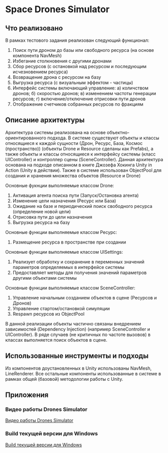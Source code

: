 # Space Drones Simulator

## Что реализовано

В рамках тестового задания реализован следующий функционал:
1. Поиск пути дроном до базы или свободного ресурса (на основе компонента NavMesh)
2. Избегание столкновения с другими дронами
3. Сбор ресурсов (с остановкой над ресурсом и последующим исчезновением ресурса)
4. Возвращение дрона с ресурсом на базу
5. Выгрузка ресурса (с визуальным эффектом - частицы)
6. Интерфейс системы включающий управление: а) количством дронов; б) скоростью дронов; в) изменением частоты генерации ресурсов; г) включение/отключение отрисовки пути дронов
7. Отображение счетчиков собранных ресурсов по фракциям

## Описание архитектуры

Архитектура системы реализована на основе объектно-ориентированного подхода.
В системе существуют объекты и классы относящиеся к каждой сущности (Дрон, Ресурс, База, Космос (пространство)) (объекты Drone и Resource сделаны как Prefabs), а также объекты и классы относящиеся к интерфейсу системы (класс UIController) и контроллер сцены (SceneController). Данная архитектура основана на подходе описанном в книге Джозефа Хокинга Unity in Action (Unity в действии). Также в системе использован ObjectPool для создания и хранения множества объектов (Resource и Drone)

Основные фукнции выполняемые классом Drone:
1. Активация агента поиска пути (Запуск/Остановка агента)
2. Изменение цели назначения (Ресурс или База)
3. Ожидание на базе и периодический поиск свободного ресурса (определение новой цели)
4. Отрисовка пути до цели назначения
5. Выгрузка ресурса на базу
   
Основные функции выполняемые классом Ресурс:
1. Размещение ресурса в пространстве при создании
   
Основные функции выполняемые классом UISettings:
1. Реализует обработку и сохранение в переменных значений параметров определяемых в интерфейсе системы
2. Предоставляет методы для получения значений параметров другими объектами системы

Основные функции выполняемые классом SceneController:
1. Управление начальным созданием объектов в сцене (Ресурсов и Дронов)
2. Управление стартом/остановкой симуляции
3. Respawn ресурсов из ObjectPool

В данной реализации объекты частично связаны внедрением зависимостей (Dependency Injection) (например SceneController и UIController). В ряде случаев (не критичных по частоте вызовов) в классах выполняется поиск объектов в сцене.


## Использованные инструменты и подходы

Из компонентов доустановленных в Unity использованы NavMesh, LineRenderer. Все остальные компоненты использованные в системе в рамках общей (базовой) методологии работы с Unity.

## Приложения

### Видео работы Drones Simulator

[Видео работы Drones Simulator](https://disk.yandex.ru/i/YvHKt0VGOU16dQ)

### Build текущей версии для Windows

[Build текущей версии для Windows](https://disk.yandex.ru/d/efV8m9DKRSwtDA)
